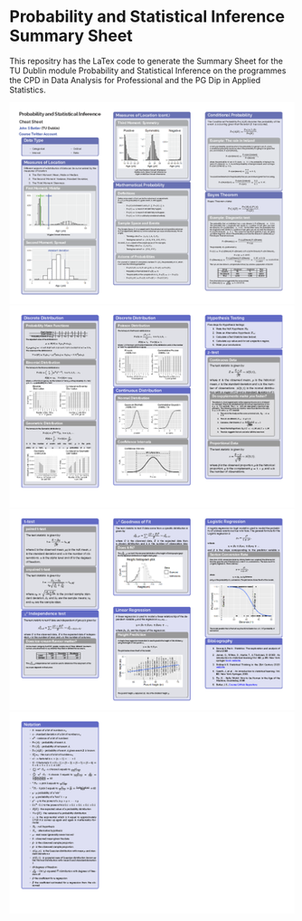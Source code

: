 # Probability and Statistical Inference Summary Sheet
This repositry has the LaTex code to generate the Summary Sheet for the TU Dublin module Probability and Statistical Inference on the programmes the CPD in Data Analysis for Professional and the PG Dip in Applied Statistics.

![alt text](Probability_Cheat_Sheet-4_Page_1.png)
![alt text](Probability_Cheat_Sheet-4_Page_2.png)
![alt text](Probability_Cheat_Sheet-4_Page_3.png)
![alt text](Probability_Cheat_Sheet-4_Page_4.png)

